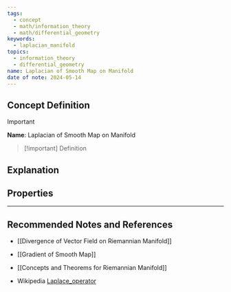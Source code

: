 ```yaml
---
tags:
  - concept
  - math/information_theory
  - math/differential_geometry
keywords:
  - laplacian_manifold
topics:
  - information_theory
  - differential_geometry
name: Laplacian of Smooth Map on Manifold
date of note: 2024-05-14
---
```


## Concept Definition

>[!important]
>**Name**: Laplacian of Smooth Map on Manifold

>[!important] Definition
>



## Explanation



## Properties





-----------
##  Recommended Notes and References

- [[Divergence of Vector Field on Riemannian Manifold]]
- [[Gradient of Smooth Map]]

- [[Concepts and Theorems for Riemannian Manifold]]
- Wikipedia [Laplace_operator](https://en.wikipedia.org/wiki/Laplace_operator)